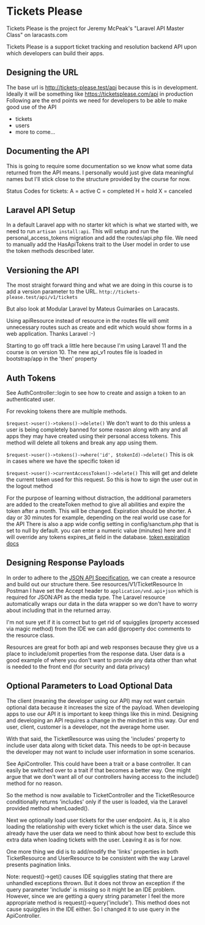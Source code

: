 # Tickets Please
Tickets Please is the project for Jeremy McPeak's "Laravel API Master Class" on laracasts.com

Tickets Please is a support ticket tracking and resolution backend API upon which developers can build their apps.

## Designing the URL
The base url is http://tickets-please.test/api because this is in development.
Ideally it will be something like https://ticketsplease.com/api in production
Following are the end points we need for developers to be able to make good use of the API

- tickets
- users
- more to come...

## Documenting the API
This is going to require some documentation so we know what some data returned from the API means.
I personally would just give data meaningful names but I'll stick close to the structure provided by the course for now.

Status Codes for tickets:
A = active
C = completed
H = hold
X = canceled

## Laravel API Setup
In a default Laravel app with no starter kit which is what we started with, we need to run `artisan install:api`.
This will setup and run the personal_access_tokens migration and add the routes/api.php file. We need to manually
add the HasApiTokens trait to the User model in order to use the token methods described later.

## Versioning the API
The most straight forward thing and what we are doing in this course is to add a version parameter to the URL.
`http://tickets-please.test/api/v1/tickets`

But also look at Modular Laravel by Mateus Guimarães on Laracasts.

Using apiResource instead of resource in the routes file will omit unnecessary routes such as create and edit which
would show forms in a web application. Thanks Laravel :-)

Starting to go off track a little here because I'm using Laravel 11 and the course is on version 10.
The new api_v1 routes file is loaded in bootstrap/app in the 'then' property

## Auth Tokens
See AuthController::login to see how to create and assign a token to an authenticated user.

For revoking tokens there are multiple methods.

`$request->user()->tokens()->delete()`
We don't want to do this unless a user is being completely banned for some reason along with any and all apps they may
have created using their personal access tokens. This method will delete all tokens and break any app using them.

`$request->user()->tokens()->where('id', $tokenId)->delete()`
This is ok in cases where we have the specific token id

`$request->user()->currentAccessToken()->delete()`
This will get and delete the current token used for this request. So this is how to sign the user out in the logout method

For the purpose of learning without distraction, the additional parameters are added to the createToken method to
give all abilities and expire the token after a month. This will be changed. Expiration should be shorter. A day or 
30 minutes for example, depending on the real world use case for the API
There is also a app wide config setting in config/sanctum.php that is set to null by default. you can enter
a numeric value (minutes) here and it will override any tokens expires_at field in the database.
[token expiration docs](https://laravel.com/docs/11.x/sanctum#token-expiration)

## Designing Response Payloads
In order to adhere to the [JSON API Specification](https://jsonapi.org/), we can create a resource and 
build out our structure there. See resources/V1/TicketResource
In Postman I have set the Accept header to `application/vnd.api+json` which is required for JSON:API as the
media type.
The Laravel resource automatically wraps our data in the data wrapper so we don't have to worry about
including that in the returned array.

I'm not sure yet if it is correct but to get rid of squigglies (property accessed via magic method) from the IDE
we can add @property doc comments to the resource class.

Resources are great for both api and web responses because they give us a place to include/omit properties
from the response data. User data is a good example of where you don't want to provide any data other than what
is needed to the front end (for security and data privacy)

## Optional Parameters to Load Optional Data
The client (meaning the developer using our API) may not want certain optional data because it 
increases the size of the payload. When developing apps to use our API it is important to keep
things like this in mind. Designing and developing an API requires a change in the mindset in
this way. Our end user, client, customer is a developer, not the average home user.

With that said, the TicketResource was using the 'includes' property to include user data along
with ticket data. This needs to be opt-in because the developer may not want to include user
information in some scenarios.

See ApiController. This could have been a trait or a base controller.
It can easily be switched over to a trait if that becomes a better way. 
One might argue that we don't want all of our controllers having access 
to the include() method for no reason.

So the method is now available to TicketController and the TicketResource
conditionally returns 'includes' only if the user is loaded, via the
Laravel provided method whenLoaded().

Next we optionally load user tickets for the user endpoint. As is, it is
also loading the relationship with every ticket which is the user data. 
Since we already have the user data we need to think about how best to
exclude this extra data when loading tickets with the user. Leaving it 
as is for now.

One more thing we did is to add/modify the 'links' properties in both
TicketResource and UserResource to be consistent with the way Laravel
presents pagination links.

Note: request()->get() causes IDE squigglies stating that there are
unhandled exceptions thrown. But it does not throw an exception if the 
query parameter 'include' is missing so it might be an IDE problem. 
However, since we are getting a query string parameter I feel the more
appropriate method is request()->query('include'). This method does
not cause squigglies in the IDE either. So I changed it to use query
in the ApiController.
